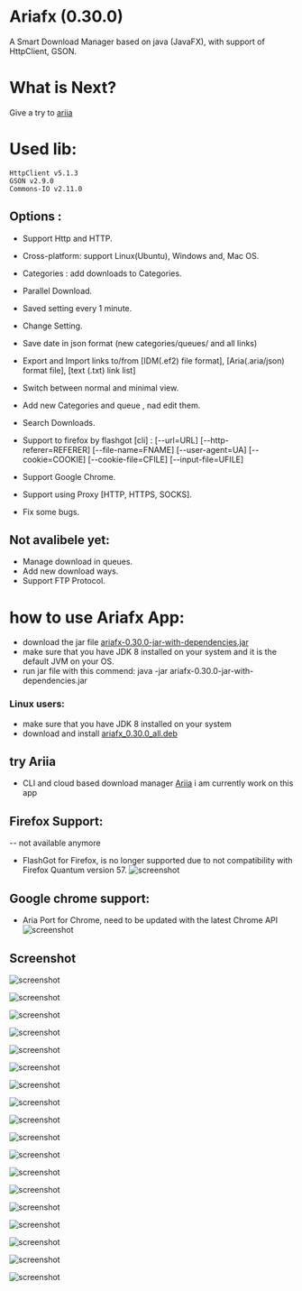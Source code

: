 Ariafx  (0.30.0)
======
A Smart Download Manager based on java (JavaFX), with support of HttpClient, GSON.


What is Next?
=============

Give a try to [ariia](https://github.com/muhammad-salem/ariia)

Used lib:
====== 
	HttpClient v5.1.3
	GSON v2.9.0
	Commons-IO v2.11.0
	

## Options :
 - Support Http and HTTP.
 - Cross-platform: support Linux(Ubuntu), Windows and, Mac OS.
 - Categories 	: add downloads to Categories.
 - Parallel Download.
 - Saved setting every 1 minute.
 - Change Setting.
 - Save date in json format (new categories/queues/ and all links)
 - Export and Import links to/from [IDM(.ef2) file format], [Aria(.aria/json) format file], [text (.txt) link list]
 - Switch between  normal and minimal view.
 - Add new Categories and queue , nad edit them.
 - Search Downloads.
 - Support to firefox by flashgot [cli] :
	[--url=URL] [--http-referer=REFERER] [--file-name=FNAME] 
	[--user-agent=UA] [--cookie=COOKIE] [--cookie-file=CFILE] [--input-file=UFILE]
	
 - Support Google Chrome.
 - Support using Proxy [HTTP, HTTPS, SOCKS].
 - Fix some bugs.

	
## Not avalibele yet:
 - Manage download in queues.
 - Add new download ways.
 - Support FTP Protocol.

# how to use Ariafx App:
-  download the jar file  [ariafx-0.30.0-jar-with-dependencies.jar](https://github.com/salemebo/Ariafx/releases/download/v0.30.0/ariafx-0.30.0-jar-with-dependencies.jar)
- make sure that you have JDK 8 installed on your system and it is the default JVM on your OS.
- run jar file with this commend: java -jar ariafx-0.30.0-jar-with-dependencies.jar

### Linux users:
 - make sure that you have JDK 8 installed on your system
 - download and install [ariafx_0.30.0_all.deb](https://github.com/salemebo/Ariafx/releases/download/v0.30.0/ariafx_0.30.0_all.deb)


## try Ariia 
 - CLI and cloud based download manager [Ariia](https://github.com/salemebo/ariia)
i am currently work on this app



## Firefox Support: 
 -- not available anymore
 - FlashGot for Firefox, is no longer supported due to not compatibility with Firefox Quantum version 57.
![screenshot](/img/firefox.png)


## Google chrome support: 
 - Aria Port for Chrome,  need to be updated with the latest Chrome API
![screenshot](/img/google-chrome.png)


## Screenshot 

![screenshot](/img/ariafx00.png)

![screenshot](/img/ariafx01.png)

![screenshot](/img/ariafx02.png)

![screenshot](/img/ariafx03.png)

![screenshot](/img/ariafx04.png)

![screenshot](/img/ariafx05.png)

![screenshot](/img/ariafx06.png)

![screenshot](/img/ariafx07.png)

![screenshot](/img/ariafx08.png)

![screenshot](/img/ariafx09.png)

![screenshot](/img/ariafx10.png)

![screenshot](/img/ariafx11.png)

![screenshot](/img/ariafx12.png)

![screenshot](/img/ariafx13.png)

![screenshot](/img/ariafx14.png)

![screenshot](/img/ariafx15.png)

![screenshot](/img/ariafx16.png)

![screenshot](/img/ariafx17.png)



